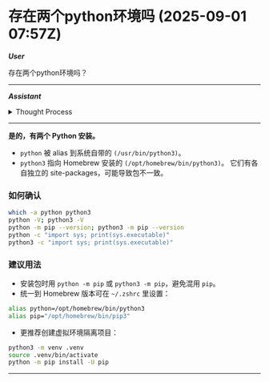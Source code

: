 <!-- Generated by SpecStory -->

# 存在两个python环境吗 (2025-09-01 07:57Z)

_**User**_

存在两个python环境吗？

---

_**Assistant**_

<think><details><summary>Thought Process</summary>**Explaining Python environments**

The user is asking if there are two Python environments. On macOS, the system Python located at `/usr/bin/python3` is linked to Apple's version, while the Homebrew Python is in `/opt/homebrew/bin/python3`. So yes, there are two installations: the system version and the Homebrew version. I'll suggest the user run commands like `python -V && which -a python python3`, and `python3 -V` to check versions, and `python -m pip --version` for pip paths, to see more about their setup.
**Warning About Mixing Pip**

I should mention that the user needs to be careful about mixing pip across different Python installations. I can suggest aligning the alias to point `python` to Homebrew's Python with `alias python=/opt/homebrew/bin/python3` or updating the PATH. However, I won't run commands unless the user asks for it. 

A concise answer should guide them to choose one Python version and update their shell's configuration file. It'd also be good to recommend creating a virtual environment for their projects. Since we're not using tools, I can keep it simple and clean.
**Confirming Dual Python Environments**

Yes, your shell currently has two Python executables. The mapping is as follows: `python` is aliased to `/usr/bin/python3` (system-installed), while `python3` points to `/opt/homebrew/bin/python3` (Homebrew). They are different installations with their own site-packages.

To check versions and pip locations, you can use these commands:

```
python -V; python -c "import sys,site; print(sys.executable); print(site.getsitepackages())"
python3 -V; python3 -c "import sys,site; print(sys.executable); print(site.getsitepackages())"
python -m pip --version
python3 -m pip --version
```

To unify, consider using Homebrew Python for both `python` and `pip`. You can add these aliases to your `/.zshrc` file:

```
alias python=/opt/homebrew/bin/python3
alias pip="/opt/homebrew/bin/pip3"
```

Alternatively, just use `python -m pip` and avoid aliases, or adjust your PATH. I also suggest creating a virtual environment with:

```
python3 -m venv .venv && source .venv/bin/activate
```

Finally, you can check both executables with `which -a python python3`. Keeping it concise!</details></think>

---

**是的，有两个 Python 安装。**
- `python` 被 alias 到系统自带的 `(/usr/bin/python3)`。
- `python3` 指向 Homebrew 安装的 `(/opt/homebrew/bin/python3)`。
它们有各自独立的 site-packages，可能导致包不一致。

### 如何确认
```bash
which -a python python3
python -V; python3 -V
python -m pip --version; python3 -m pip --version
python -c "import sys; print(sys.executable)"
python3 -c "import sys; print(sys.executable)"
```

### 建议用法
- 安装包时用 `python -m pip` 或 `python3 -m pip`，避免混用 `pip`。
- 统一到 Homebrew 版本可在 `~/.zshrc` 里设置：
```bash
alias python=/opt/homebrew/bin/python3
alias pip="/opt/homebrew/bin/pip3"
```
- 更推荐创建虚拟环境隔离项目：
```bash
python3 -m venv .venv
source .venv/bin/activate
python -m pip install -U pip
```

---

